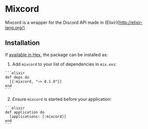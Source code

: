 # Mixcord

Mixcord is a wrapper for the Discord API made in (Elixir)[http://elixir-lang.org/]. 

## Installation

If [available in Hex](https://hex.pm/docs/publish), the package can be installed as:

  1. Add `mixcord` to your list of dependencies in `mix.exs`:

    ```elixir
    def deps do
      [{:mixcord, "~> 0.1.0"}]
    end
    ```

  2. Ensure `mixcord` is started before your application:

    ```elixir
    def application do
      [applications: [:mixcord]]
    end
    ```

